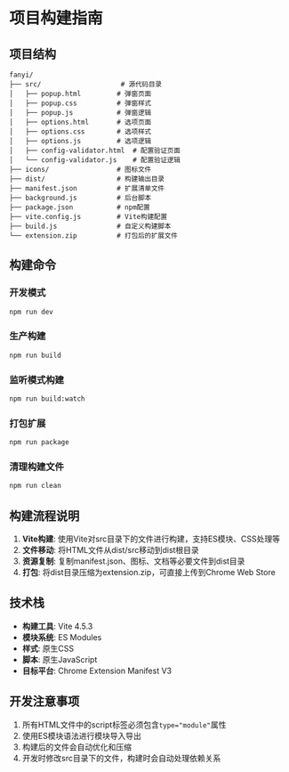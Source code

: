 # 项目构建指南

## 项目结构

```
fanyi/
├── src/                    # 源代码目录
│   ├── popup.html         # 弹窗页面
│   ├── popup.css          # 弹窗样式
│   ├── popup.js           # 弹窗逻辑
│   ├── options.html       # 选项页面
│   ├── options.css        # 选项样式
│   ├── options.js         # 选项逻辑
│   ├── config-validator.html  # 配置验证页面
│   └── config-validator.js    # 配置验证逻辑
├── icons/                 # 图标文件
├── dist/                  # 构建输出目录
├── manifest.json          # 扩展清单文件
├── background.js          # 后台脚本
├── package.json           # npm配置
├── vite.config.js         # Vite构建配置
├── build.js               # 自定义构建脚本
└── extension.zip          # 打包后的扩展文件
```

## 构建命令

### 开发模式
```bash
npm run dev
```

### 生产构建
```bash
npm run build
```

### 监听模式构建
```bash
npm run build:watch
```

### 打包扩展
```bash
npm run package
```

### 清理构建文件
```bash
npm run clean
```

## 构建流程说明

1. **Vite构建**: 使用Vite对src目录下的文件进行构建，支持ES模块、CSS处理等
2. **文件移动**: 将HTML文件从dist/src移动到dist根目录
3. **资源复制**: 复制manifest.json、图标、文档等必要文件到dist目录
4. **打包**: 将dist目录压缩为extension.zip，可直接上传到Chrome Web Store

## 技术栈

- **构建工具**: Vite 4.5.3
- **模块系统**: ES Modules
- **样式**: 原生CSS
- **脚本**: 原生JavaScript
- **目标平台**: Chrome Extension Manifest V3

## 开发注意事项

1. 所有HTML文件中的script标签必须包含`type="module"`属性
2. 使用ES模块语法进行模块导入导出
3. 构建后的文件会自动优化和压缩
4. 开发时修改src目录下的文件，构建时会自动处理依赖关系